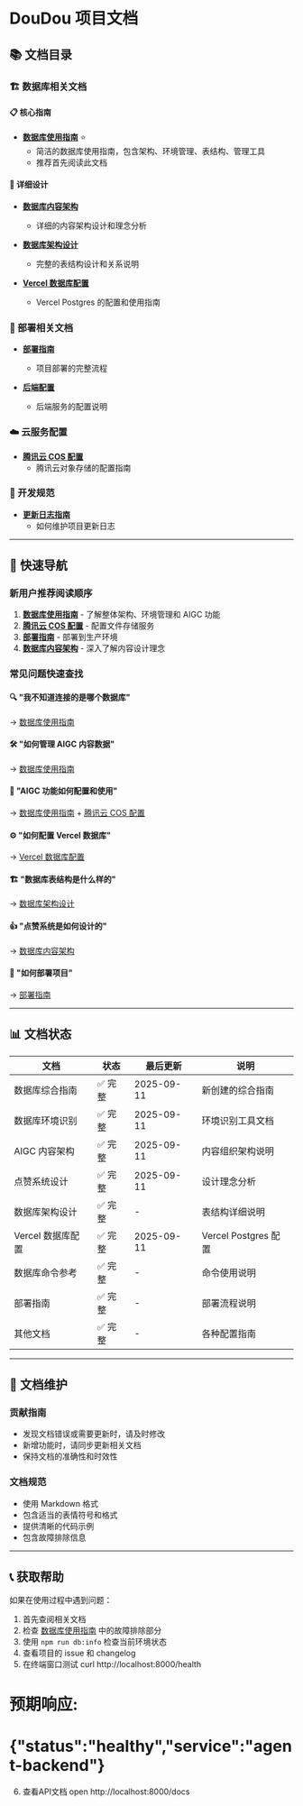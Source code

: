 # DouDou 项目文档

## 📚 文档目录

### 🏗️ 数据库相关文档

#### 📋 核心指南
- **[数据库使用指南](./database-guide.md)** ⭐ 
  - 简洁的数据库使用指南，包含架构、环境管理、表结构、管理工具
  - 推荐首先阅读此文档

#### 🔧 详细设计
- **[数据库内容架构](./database-content-architecture.md)**
  - 详细的内容架构设计和理念分析
  

- **[数据库架构设计](./database-schema.md)**
  - 完整的表结构设计和关系说明
  
- **[Vercel 数据库配置](./vercel-database-setup.md)**
  - Vercel Postgres 的配置和使用指南


### 🚀 部署相关文档

- **[部署指南](./deployment-guide.md)**
  - 项目部署的完整流程
  
- **[后端配置](./backend-setup.md)**
  - 后端服务的配置说明

### ☁️ 云服务配置

- **[腾讯云 COS 配置](./cos-setup.md)**
  - 腾讯云对象存储的配置指南

### 📝 开发规范

- **[更新日志指南](./changelog-guide.md)**
  - 如何维护项目更新日志

---

## 🎯 快速导航

### 新用户推荐阅读顺序

1. **[数据库使用指南](./database-guide.md)** - 了解整体架构、环境管理和 AIGC 功能
2. **[腾讯云 COS 配置](./cos-setup.md)** - 配置文件存储服务
3. **[部署指南](./deployment-guide.md)** - 部署到生产环境
4. **[数据库内容架构](./database-content-architecture.md)** - 深入了解内容设计理念

### 常见问题快速查找

#### 🔍 "我不知道连接的是哪个数据库"
→ [数据库使用指南](./database-guide.md#🔍-环境管理)

#### 🛠️ "如何管理 AIGC 内容数据"
→ [数据库使用指南](./database-guide.md#🛠️-管理工具)

#### 🎨 "AIGC 功能如何配置和使用"
→ [数据库使用指南](./database-guide.md) + [腾讯云 COS 配置](./cos-setup.md)

#### ⚙️ "如何配置 Vercel 数据库"
→ [Vercel 数据库配置](./vercel-database-setup.md)

#### 🏗️ "数据库表结构是什么样的"
→ [数据库架构设计](./database-schema.md)

#### 👍 "点赞系统是如何设计的"
→ [数据库内容架构](./database-content-architecture.md#👍-点赞系统架构设计)

#### 🚀 "如何部署项目"
→ [部署指南](./deployment-guide.md)

---

## 📊 文档状态

| 文档 | 状态 | 最后更新 | 说明 |
|------|------|----------|------|
| 数据库综合指南 | ✅ 完整 | 2025-09-11 | 新创建的综合指南 |
| 数据库环境识别 | ✅ 完整 | 2025-09-11 | 环境识别工具文档 |
| AIGC 内容架构 | ✅ 完整 | 2025-09-11 | 内容组织架构说明 |
| 点赞系统设计 | ✅ 完整 | 2025-09-11 | 设计理念分析 |
| 数据库架构设计 | ✅ 完整 | - | 表结构详细说明 |
| Vercel 数据库配置 | ✅ 完整 | 2025-09-11 | Vercel Postgres 配置 |
| 数据库命令参考 | ✅ 完整 | - | 命令使用说明 |
| 部署指南 | ✅ 完整 | - | 部署流程说明 |
| 其他文档 | ✅ 完整 | - | 各种配置指南 |

---

## 🔄 文档维护

### 贡献指南
- 发现文档错误或需要更新时，请及时修改
- 新增功能时，请同步更新相关文档
- 保持文档的准确性和时效性

### 文档规范
- 使用 Markdown 格式
- 包含适当的表情符号和格式
- 提供清晰的代码示例
- 包含故障排除信息

---

## 📞 获取帮助

如果在使用过程中遇到问题：

1. 首先查阅相关文档
2. 检查 [数据库使用指南](./database-guide.md) 中的故障排除部分
3. 使用 `npm run db:info` 检查当前环境状态
4. 查看项目的 issue 和 changelog
5. 在终端窗口测试
curl http://localhost:8000/health
# 预期响应:
# {"status":"healthy","service":"agent-backend"}
6. 查看API文档
open http://localhost:8000/docs